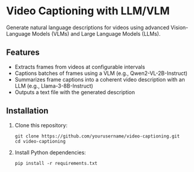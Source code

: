 # Video Captioning with LLM/VLM

Generate natural language descriptions for videos using advanced Vision-Language Models (VLMs) and Large Language Models (LLMs).

## Features

- Extracts frames from videos at configurable intervals
- Captions batches of frames using a VLM (e.g., Qwen2-VL-2B-Instruct)
- Summarizes frame captions into a coherent video description with an LLM (e.g., Llama-3-8B-Instruct)
- Outputs a text file with the generated description

## Installation

1. Clone this repository:
    ```
    git clone https://github.com/yourusername/video-captioning.git
    cd video-captioning
    ```

2. Install Python dependencies:
    ```
    pip install -r requirements.txt
    ```


